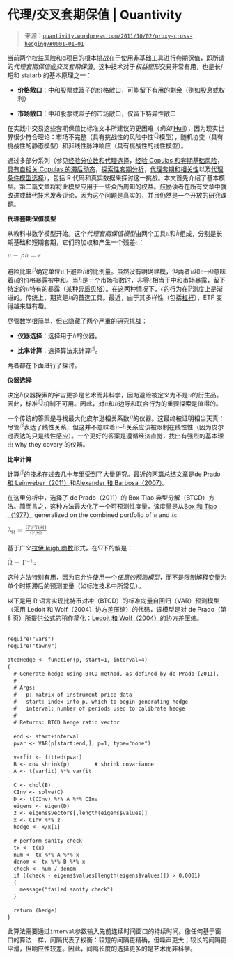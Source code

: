 <!--yml

类别：未分类

日期：2024-05-18 13:42:54

-->

# 代理/交叉套期保值 | Quantivity

> 来源：[`quantivity.wordpress.com/2011/10/02/proxy-cross-hedging/#0001-01-01`](https://quantivity.wordpress.com/2011/10/02/proxy-cross-hedging/#0001-01-01)

当前两个权益风险和α项目的根本挑战在于使用非基础工具进行套期保值，即所谓的*代理套期保值*或*交叉套期保值*。这种技术对于*权益塑形*交易非常有用，也是长/短和 statarb 的基本原理之一：

+   **价格敞口**：中和股票或篮子的价格敞口，可能留下有用的剩余（例如股息或权利）

+   **市场敞口**：中和股票或篮子的市场敞口，仅留下特异性敞口

在实践中交易这些套期保值比标准文本所建议的更困难（*例如* [Hull](http://books.google.com/books?id=sEmQZoHoJCcC)），因为现实世界很少符合理论：市场不完整（具有挑战性的风险中性![\mathbb{Q}](img/969ce5c634b2b4963929a6476f8ccc63.png)模型），随机协变（具有挑战性的静态模型）和非线性脉冲响应（具有挑战性的线性模型）。

通过多部分系列（参见[经验分位数和代理选择](https://quantivity.wordpress.com/2011/10/03/empirical-quantiles-proxy-cross-hedging-selection)，[经验 Copulas 和套期基础风险](https://quantivity.wordpress.com/2011/10/10/empirical-copulas-and-proxy-cross-hedge-basis-risk)，[具有自相关 Copulas 的滞后动态](https://quantivity.wordpress.com/2011/10/16/lag-dynamics-with-autocopulas)，[探索性套期分析](https://quantivity.wordpress.com/2011/10/22/exploratory-proxy-cross-hedge-analysis)，[代理套期和相关性](https://quantivity.wordpress.com/2011/10/26/proxy-cross-hedge-correlation-dependence/)以及[代理条件模型选择](https://quantivity.wordpress.com/2011/10/30/proxy-cross-hedge-conditional-model-selection)），包括 R 代码和真实数据来探讨这一挑战。本文首先介绍了基本模型。第二篇文章将将此模型应用于一些众所周知的权益。鼓励读者在所有文章中就改进或替代技术发表评论，因为这个问题是真实的，并且仍然是一个开放的研究课题。

**代理套期保值模型**

从教科书数学模型开始。这个*代理套期保值模型*由两个工具![u](img/3e3dc85b695f49b6073b5656627101bb.png)和![h](img/1aeb683dd8e8cbb4ed875f43ce92850d.png)组成，分别是长期基础和短期套期，它们的加权和产生一个残差![\epsilon](img/55f2c1da05b6d3e0249335f5aa024a8a.png)：

![u - \beta h = \epsilon](img/f248b9c7cd8171195b4b4120147fc396.png)

避险比率![\beta](img/e59dd600f7eb22f952e355797bceba2e.png)确定单位![u](img/3e3dc85b695f49b6073b5656627101bb.png)下避险![h](img/1aeb683dd8e8cbb4ed875f43ce92850d.png)的比例量。虽然没有明确建模，但两者![u](img/3e3dc85b695f49b6073b5656627101bb.png)和![h](img/3dca0ebedeaac716ce1c8c938ea0fb82.png)意味着![u](img/3e3dc85b695f49b6073b5656627101bb.png)的价格暴露被中和。当![h](img/1aeb683dd8e8cbb4ed875f43ce92850d.png)是一个市场指数时，非零![\epsilon ](img/55f2c1da05b6d3e0249335f5aa024a8a.png)相当于中和市场暴露，留下特定的![u](img/3e3dc85b695f49b6073b5656627101bb.png)特有的暴露（某种[异质贝塔](https://quantivity.wordpress.com/2011/09/29/you-dont-have-alpha)）。在这两种情况下，![\epsilon](img/fa45401b4ac499b260e1f16cdc22b992.png)的行为在![\mathbb{P}](img/f2d0e071de256bbddee88d21a6582414.png)测度上是渐进的。传统上，期货是![h](img/1aeb683dd8e8cbb4ed875f43ce92850d.png)的首选工具。最近，由于其多样性（包括[杠杆](https://quantivity.wordpress.com/2009/08/11/lever-options-gamma-decay)），ETF 变得越来越有趣。

尽管数学很简单，但它隐藏了两个严重的研究挑战：

+   **仪器选择**：选择用于![h](img/1aeb683dd8e8cbb4ed875f43ce92850d.png)的仪器。

+   **比率计算**：选择算法来计算![\beta](img/e59dd600f7eb22f952e355797bceba2e.png)。

两者都在下面进行了探讨。

**仪器选择**

决定![h](img/1aeb683dd8e8cbb4ed875f43ce92850d.png)仪器探索的宇宙更多是艺术而非科学，因为避险被定义为不是![u](img/3e3dc85b695f49b6073b5656627101bb.png)的衍生品。因此，标准![\mathbb{Q}](img/969ce5c634b2b4963929a6476f8ccc63.png)机制不可用。因此，对![u](img/3e3dc85b695f49b6073b5656627101bb.png)和![h](img/1aeb683dd8e8cbb4ed875f43ce92850d.png)边际和联合行为的重要探索是值得的。

一个传统的答案是寻找最大化皮尔逊相关系数![\rho](img/3e72a82f16831a4135a859a809b7fe10.png)的仪器。这最终被证明相当天真：尽管![\beta](img/e59dd600f7eb22f952e355797bceba2e.png)表达了线性关系，但这并不意味着![u](img/3e3dc85b695f49b6073b5656627101bb.png)–![h](img/1aeb683dd8e8cbb4ed875f43ce92850d.png)关系应该被限制在线性性（因为皮尔逊表达的只是线性感应）。一个更好的答案是遵循经济直觉，找出有强烈的基本理由 why they covary 的仪器。

**比率计算**

计算![\beta](img/e59dd600f7eb22f952e355797bceba2e.png)的技术在过去几十年里受到了大量研究。最近的两篇总结文章是[de Prado 和 Leinweber（2011）](http://papers.ssrn.com/sol3/papers.cfm?abstract_id=1906489)和[Alexander 和 Barbosa（2007）](http://www.carolalexander.org/publish/download/JournalArticles/PDFs/JPM_33_2_46-59.pdf)。

在这里分析中，选择了 de Prado（2011）的 Box-Tiao 典型分解（BTCD）方法。简而言之，这种方法最大化了一个可预测性度量，该度量是从[Box 和 Tiao（1977）](http://biomet.oxfordjournals.org/content/64/2/355.abstract) generalized on the combined portfolio of ![u](img/3e3dc85b695f49b6073b5656627101bb.png) and ![h](img/1aeb683dd8e8cbb4ed875f43ce92850d.png):

![\lambda_\Omega = \frac{\Omega'\beta'\Omega\beta\Omega}{\Omega'\beta\Omega} ](img/e946ba6bfca8a788b7c5bd1f7039b75b.png)

基于广义[拉伊 leigh 商数](http://en.wikipedia.org/wiki/Rayleigh_quotient)形式，在![\Omega](img/c29cc8ac2f046b64407fa0122197d082.png)下的解是：

![\hat{\Omega} = \Gamma^{-1}z](img/a8b5a120169235df149fb4290e25e53d.png)

这种方法特别有用，因为它允许使用一个*任意的预测模型*，而不是限制解释变量为单个时期滞后的预测变量（如标准技术中所常见）。

以下是用 R 语言实现比特币对冲（BTCD）的标准向量自回归（VAR）预测模型（采用 Ledoit 和 Wolf（2004）协方差压缩）的代码，该模型是对 de Prado（第 8 页）所提供公式的稍作简化：[Ledoit 和 Wolf（2004）](http://www.ledoit.net/ole1a.pdf)的协方差压缩。

```

require("vars")
require("tawny")

btcdHedge <- function(p, start=1, interval=4)
{
  # Generate hedge using BTCD method, as defined by de Prado [2011].
  #
  # Args:
  #   p: matrix of instrument price data
  #   start: index into p, which to begin generating hedge
  #   interval: number of periods used to calibrate hedge
  #
  # Returns: BTCD hedge ratio vector

  end <- start+interval
  pvar <- VAR(p[start:end,], p=1, type="none")

  varfit <- fitted(pvar)
  B <- cov.shrink(p)        # shrink covariance
  A <- t(varfit) %*% varfit

  C <- chol(B)
  CInv <- solve(C)
  D <- t(CInv) %*% A %*% CInv
  eigens <- eigen(D)
  z <- eigens$vectors[,length(eigens$values)]
  x <- CInv %*% z
  hedge <- x/x[1]

  # perform sanity check
  tx <- t(x)
  num <- tx %*% A %*% x
  denom <- tx %*% B %*% x
  check <- num / denom
  if ((check - eigens$values[length(eigens$values)]) > 0.0001)
  {
    message("failed sanity check")
  }

  return (hedge)
}

```

此算法需要通过`interval`参数输入先前连续时间窗口的持续时间。像任何基于窗口的算法一样，间隔代表了权衡：较短的间隔更精确，但噪声更大；较长的间隔更平滑，但响应性较差。因此，间隔长度的选择更多的是艺术而非科学。

